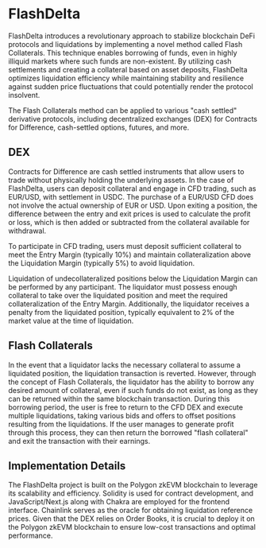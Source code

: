 # FlashDelta

FlashDelta introduces a revolutionary approach to stabilize blockchain DeFi protocols and liquidations by implementing a novel method called Flash Collaterals. This technique enables borrowing of funds, even in highly illiquid markets where such funds are non-existent. By utilizing cash settlements and creating a collateral based on asset deposits, FlashDelta optimizes liquidation efficiency while maintaining stability and resilience against sudden price fluctuations that could potentially render the protocol insolvent.

The Flash Collaterals method can be applied to various "cash settled" derivative protocols, including decentralized exchanges (DEX) for Contracts for Difference, cash-settled options, futures, and more.

## DEX

Contracts for Difference are cash settled instruments that allow users to trade without physically holding the underlying assets. In the case of FlashDelta, users can deposit collateral and engage in CFD trading, such as EUR/USD, with settlement in USDC. The purchase of a EUR/USD CFD does not involve the actual ownership of EUR or USD. Upon exiting a position, the difference between the entry and exit prices is used to calculate the profit or loss, which is then added or subtracted from the collateral available for withdrawal.

To participate in CFD trading, users must deposit sufficient collateral to meet the Entry Margin (typically 10%) and maintain collateralization above the Liquidation Margin (typically 5%) to avoid liquidation.

Liquidation of undecollateralized positions below the Liquidation Margin can be performed by any participant. The liquidator must possess enough collateral to take over the liquidated position and meet the required collateralization of the Entry Margin. Additionally, the liquidator receives a penalty from the liquidated position, typically equivalent to 2% of the market value at the time of liquidation.

## Flash Collaterals

In the event that a liquidator lacks the necessary collateral to assume a liquidated position, the liquidation transaction is reverted. However, through the concept of Flash Collaterals, the liquidator has the ability to borrow any desired amount of collateral, even if such funds do not exist, as long as they can be returned within the same blockchain transaction. During this borrowing period, the user is free to return to the CFD DEX and execute multiple liquidations, taking various bids and offers to offset positions resulting from the liquidations. If the user manages to generate profit through this process, they can then return the borrowed "flash collateral" and exit the transaction with their earnings.

## Implementation Details

The FlashDelta project is built on the Polygon zkEVM blockchain to leverage its scalability and efficiency. Solidity is used for contract development, and JavaScript/Next.js along with Chakra are employed for the frontend interface. Chainlink serves as the oracle for obtaining liquidation reference prices. Given that the DEX relies on Order Books, it is crucial to deploy it on the Polygon zkEVM blockchain to ensure low-cost transactions and optimal performance.